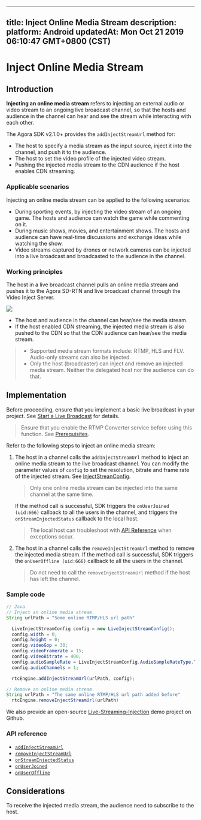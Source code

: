 
---
title: Inject Online Media Stream
description: 
platform: Android
updatedAt: Mon Oct 21 2019 06:10:47 GMT+0800 (CST)
---
# Inject Online Media Stream
## Introduction

**Injecting an online media stream** refers to injecting an external audio or video stream to an ongoing live broadcast channel, so that the hosts and audience in the channel can hear and see the stream while interacting with each other. 

The Agora SDK v2.1.0+ provides the `addInjectStreamUrl` method for:

- The host to specify a media stream as the input source, inject it into the channel, and push it to the audience.
- The host to set the video profile of the injected video stream.
- Pushing the injected media stream to the CDN audience if the host enables CDN streaming.

### Applicable scenarios

Injecting an online media stream can be applied to the following scenarios:

- During sporting events, by injecting the video stream of an ongoing game. The hosts and audience can watch the game while commenting on it.
- During music shows, movies, and entertainment shows. The hosts and audience can have real-time discussions and exchange ideas while watching the show.
- Video streams captured by drones or network cameras can be injected into a live broadcast and broadcasted to the audience in the channel.

###  Working principles

The host in a live broadcast channel pulls an online media stream and pushes it to the Agora SD-RTN and live broadcast channel through the Video Inject Server.

![](https://web-cdn.agora.io/docs-files/1569414380425)


-  The host and audience in the channel can hear/see the media stream.
- If the host enabled CDN streaming, the injected media stream is also pushed to the CDN so that the CDN audience can hear/see the media stream.

> - Supported media stream formats include: RTMP, HLS and FLV. Audio-only streams can also be injected.
> - Only the host (broadcaster) can inject and remove an injected media stream. Neither the delegated host nor the audience can do that.



## Implementation

Before proceeding, ensure that you implement a basic live broadcast in your project. See [Start a Live Broadcast](../../en/Audio%20Broadcast/start_live_android.md) for details.

> Ensure that you enable the RTMP Converter service before using this function. See [Prerequisites](../../en/Audio%20Broadcast/cdn_streaming_android.md).

Refer to the following steps to inject an online media stream:

1. The host in a channel calls the `addInjectStreamUrl` method to inject an online media stream to the live broadcast channel. You can modify the parameter values of `config` to set the resolution, bitrate and frame rate of the injected stream. See [InjectStreanConfig](https://docs.agora.io/en/Audio%20Broadcast/API%20Reference/java/classio_1_1agora_1_1rtc_1_1live_1_1_live_inject_stream_config.html).
	> Only one online media stream can be injected into the same channel at the same time.

	If the method call is successful, SDK triggers the `onUserJoined (uid:666)` callback to all the users in the channel, and triggers the `onStreamInjectedStatus` callback to the local host.
	> The local host can troubleshoot with [API Reference](#api) when exceptions occur.
	
2. The host in a channel calls the `removeInjectStreamUrl` method to remove the injected media stream.
	If the method call is successful, SDK triggers the `onUserOffline (uid:666)` callback to all the users in the channel.
	> Do not need to call the `removeInjectStreamUrl` method if the host has left the channel.


### Sample code

```java
// Java
// Inject an online media stream.
String urlPath = "Some online RTMP/HLS url path"

  LiveInjectStreamConfig config = new LiveInjectStreamConfig();
  config.width = 0;
  config.height = 0;
  config.videoGop = 30;
  config.videoFramerate = 15;
  config.videoBitrate = 400;
  config.audioSampleRate = LiveInjectStreamConfig.AudioSampleRateType.TYPE_44100;        		   config.audioBitrate = 48;
  config.audioChannels = 1;

  rtcEngine.addInjectStreamUrl(urlPath, config);

// Remove an online media stream.
String urlPath = "The same online RTMP/HLS url path added before"
  rtcEngine.removeInjectStreamUrl(urlPath)
```

We also provide an open-source [Live-Streaming-Injection](https://github.com/AgoraIO/Advanced-Interactive-Broadcasting/tree/master/Live-Streaming-Injection) demo project on Github.

<a name="api"></a>
### API reference

- [`addInjectStreamUrl`](https://docs.agora.io/en/Audio%20Broadcast/API%20Reference/java/classio_1_1agora_1_1rtc_1_1_rtc_engine.html#a67547508dd8b98318b55d764eb0da311)
- [`removeInjectStreamUrl`](https://docs.agora.io/en/Audio%20Broadcast/API%20Reference/java/classio_1_1agora_1_1rtc_1_1_rtc_engine.html#a1bd152dba2c28459ff5202bb8039fb42)
- [`onStreamInjectedStatus`](https://docs.agora.io/en/Audio%20Broadcast/API%20Reference/java/classio_1_1agora_1_1rtc_1_1_i_rtc_engine_event_handler.html#a470bb5a47f90705fa3da3e3b6aebb28d)
- [`onUserJoined`](https://docs.agora.io/en/Audio%20Broadcast/API%20Reference/java/classio_1_1agora_1_1rtc_1_1_i_rtc_engine_event_handler.html#aa466d599b13768248ac5febd2978c2d3)
- [`onUserOffline`](https://docs.agora.io/en/Audio%20Broadcast/API%20Reference/java/classio_1_1agora_1_1rtc_1_1_i_rtc_engine_event_handler.html#a9fbb08177fbc8f74d64044a78aea0dda)

## Considerations
To receive the injected media stream, the audience need to subscribe to the host.
